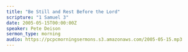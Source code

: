 ```yaml
---
title: "Be Still and Rest Before the Lord"
scripture: "1 Samuel 3"
date: 2005-05-15T00:00:00Z
speaker: Pete Deison
sermon_type: morning
audio: https://pcpcmorningsermons.s3.amazonaws.com/2005-05-15.mp3 
---
```



